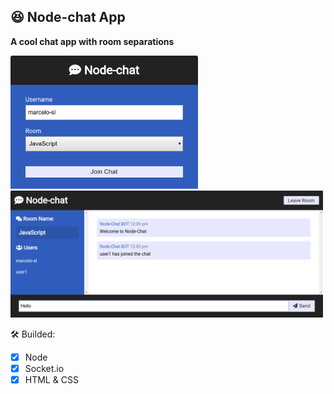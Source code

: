 ## 😆 Node-chat App 

**A cool chat app with room separations**

<img src="images/image1.png" width="300">
<img src="images/image2.png" width="500">

🛠 Builded:

- [x] Node
- [x] Socket.io
- [x] HTML & CSS